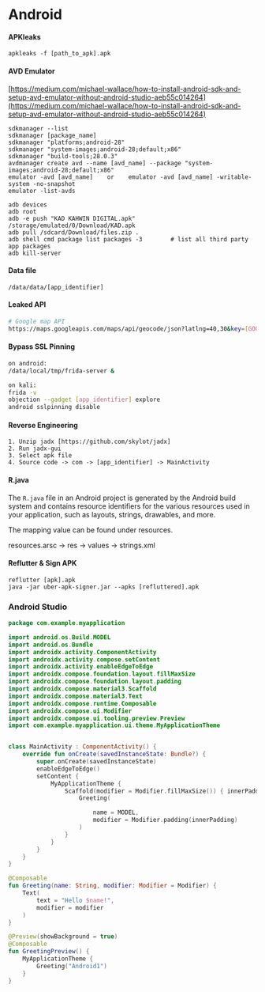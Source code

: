 # Android

#### APKleaks

```
apkleaks -f [path_to_apk].apk
```

#### AVD Emulator

[https://medium.com/michael-wallace/how-to-install-android-sdk-and-setup-avd-emulator-without-android-studio-aeb55c014264](https://medium.com/michael-wallace/how-to-install-android-sdk-and-setup-avd-emulator-without-android-studio-aeb55c014264)

```
sdkmanager --list
sdkmanager [package_name]
sdkmanager "platforms;android-28"
sdkmanager "system-images;android-28;default;x86"
sdkmanager "build-tools;28.0.3"
avdmanager create avd --name [avd_name] --package "system-images;android-28;default;x86"
emulator -avd [avd_name]    or    emulator -avd [avd_name] -writable-system -no-snapshot
emulator -list-avds

adb devices
adb root
adb -e push "KAD KAHWIN DIGITAL.apk" /storage/emulated/0/Download/KAD.apk
adb pull /sdcard/Download/files.zip .
adb shell cmd package list packages -3        # list all third party app packages
adb kill-server
```

#### Data file

```
/data/data/[app_identifier]
```

#### Leaked API

```bash
# Google map API
https://maps.googleapis.com/maps/api/geocode/json?latlng=40,30&key=[GOOGLE_MAP_API]
```

#### Bypass SSL Pinning

```bash
on android:
/data/local/tmp/frida-server &

on kali:
frida -v
objection --gadget [app_identifier] explore
android sslpinning disable
```

#### Reverse Engineering

```
1. Unzip jadx [https://github.com/skylot/jadx]
2. Run jadx-gui
3. Select apk file
4. Source code -> com -> [app_identifier] -> MainActivity
```

#### R.java

The `R.java` file in an Android project is generated by the Android build system and contains resource identifiers for the various resources used in your application, such as layouts, strings, drawables, and more.

The mapping value can be found under resources.

resources.arsc -> res -> values -> strings.xml

#### Reflutter & Sign APK

```
reflutter [apk].apk
java -jar uber-apk-signer.jar --apks [refluttered].apk
```

### Android Studio

```kotlin
package com.example.myapplication

import android.os.Build.MODEL
import android.os.Bundle
import androidx.activity.ComponentActivity
import androidx.activity.compose.setContent
import androidx.activity.enableEdgeToEdge
import androidx.compose.foundation.layout.fillMaxSize
import androidx.compose.foundation.layout.padding
import androidx.compose.material3.Scaffold
import androidx.compose.material3.Text
import androidx.compose.runtime.Composable
import androidx.compose.ui.Modifier
import androidx.compose.ui.tooling.preview.Preview
import com.example.myapplication.ui.theme.MyApplicationTheme


class MainActivity : ComponentActivity() {
    override fun onCreate(savedInstanceState: Bundle?) {
        super.onCreate(savedInstanceState)
        enableEdgeToEdge()
        setContent {
            MyApplicationTheme {
                Scaffold(modifier = Modifier.fillMaxSize()) { innerPadding ->
                    Greeting(

                        name = MODEL,
                        modifier = Modifier.padding(innerPadding)
                    )
                }
            }
        }
    }
}

@Composable
fun Greeting(name: String, modifier: Modifier = Modifier) {
    Text(
        text = "Hello $name!",
        modifier = modifier
    )
}

@Preview(showBackground = true)
@Composable
fun GreetingPreview() {
    MyApplicationTheme {
        Greeting("Android1")
    }
}
```
